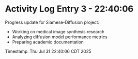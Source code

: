 # Activity Log Entry 3 - 22:40:06

Progress update for Siamese-Diffusion project:
- Working on medical image synthesis research
- Analyzing diffusion model performance metrics
- Preparing academic documentation

Timestamp: Thu Jul 31 22:40:06 CDT 2025
